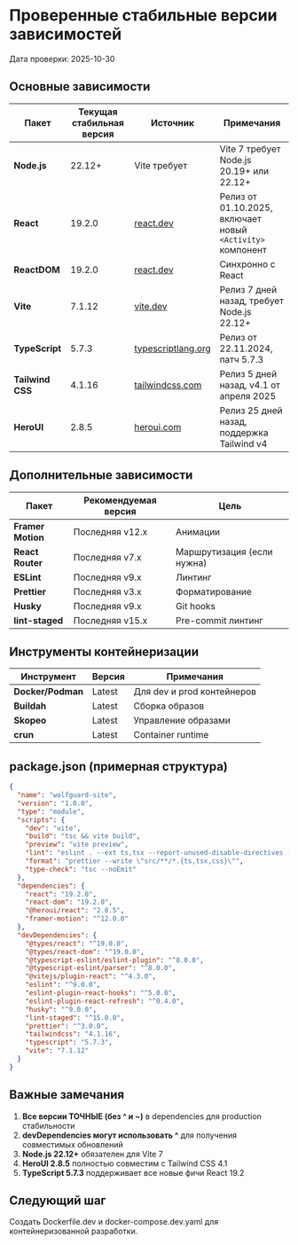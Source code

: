 # Проверенные стабильные версии зависимостей

Дата проверки: 2025-10-30

## Основные зависимости

| Пакет | Текущая стабильная версия | Источник | Примечания |
|-------|---------------------------|----------|------------|
| **Node.js** | 22.12+ | Vite требует | Vite 7 требует Node.js 20.19+ или 22.12+ |
| **React** | 19.2.0 | [react.dev](https://react.dev/versions) | Релиз от 01.10.2025, включает новый `<Activity>` компонент |
| **ReactDOM** | 19.2.0 | [react.dev](https://react.dev/versions) | Синхронно с React |
| **Vite** | 7.1.12 | [vite.dev](https://vite.dev/releases) | Релиз 7 дней назад, требует Node.js 22.12+ |
| **TypeScript** | 5.7.3 | [typescriptlang.org](https://www.typescriptlang.org/) | Релиз от 22.11.2024, патч 5.7.3 |
| **Tailwind CSS** | 4.1.16 | [tailwindcss.com](https://tailwindcss.com/) | Релиз 5 дней назад, v4.1 от апреля 2025 |
| **HeroUI** | 2.8.5 | [heroui.com](https://www.heroui.com/) | Релиз 25 дней назад, поддержка Tailwind v4 |

## Дополнительные зависимости

| Пакет | Рекомендуемая версия | Цель |
|-------|---------------------|------|
| **Framer Motion** | Последняя v12.x | Анимации |
| **React Router** | Последняя v7.x | Маршрутизация (если нужна) |
| **ESLint** | Последняя v9.x | Линтинг |
| **Prettier** | Последняя v3.x | Форматирование |
| **Husky** | Последняя v9.x | Git hooks |
| **lint-staged** | Последняя v15.x | Pre-commit линтинг |

## Инструменты контейнеризации

| Инструмент | Версия | Примечания |
|------------|--------|------------|
| **Docker/Podman** | Latest | Для dev и prod контейнеров |
| **Buildah** | Latest | Сборка образов |
| **Skopeo** | Latest | Управление образами |
| **crun** | Latest | Container runtime |

## package.json (примерная структура)

```json
{
  "name": "wolfguard-site",
  "version": "1.0.0",
  "type": "module",
  "scripts": {
    "dev": "vite",
    "build": "tsc && vite build",
    "preview": "vite preview",
    "lint": "eslint . --ext ts,tsx --report-unused-disable-directives --max-warnings 0",
    "format": "prettier --write \"src/**/*.{ts,tsx,css}\"",
    "type-check": "tsc --noEmit"
  },
  "dependencies": {
    "react": "19.2.0",
    "react-dom": "19.2.0",
    "@heroui/react": "2.8.5",
    "framer-motion": "^12.0.0"
  },
  "devDependencies": {
    "@types/react": "^19.0.0",
    "@types/react-dom": "^19.0.0",
    "@typescript-eslint/eslint-plugin": "^8.0.0",
    "@typescript-eslint/parser": "^8.0.0",
    "@vitejs/plugin-react": "^4.3.0",
    "eslint": "^9.0.0",
    "eslint-plugin-react-hooks": "^5.0.0",
    "eslint-plugin-react-refresh": "^0.4.0",
    "husky": "^9.0.0",
    "lint-staged": "^15.0.0",
    "prettier": "^3.0.0",
    "tailwindcss": "4.1.16",
    "typescript": "5.7.3",
    "vite": "7.1.12"
  }
}
```

## Важные замечания

1. **Все версии ТОЧНЫЕ (без ^ и ~)** в dependencies для production стабильности
2. **devDependencies могут использовать ^** для получения совместимых обновлений
3. **Node.js 22.12+** обязателен для Vite 7
4. **HeroUI 2.8.5** полностью совместим с Tailwind CSS 4.1
5. **TypeScript 5.7.3** поддерживает все новые фичи React 19.2

## Следующий шаг

Создать Dockerfile.dev и docker-compose.dev.yaml для контейнеризованной разработки.
